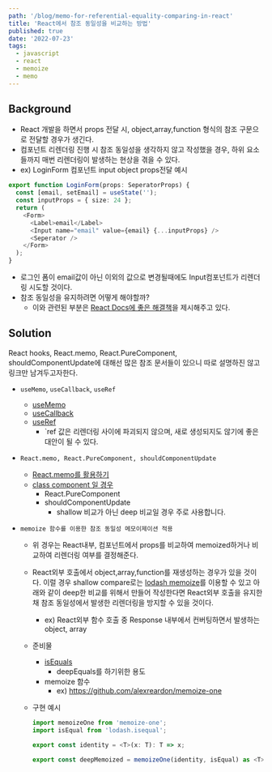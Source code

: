 ```yaml
---
path: '/blog/memo-for-referential-equality-comparing-in-react'
title: 'React에서 참조 동일성을 비교하는 방법'
published: true
date: '2022-07-23'
tags:
  - javascript
  - react
  - memoize
  - memo
---
```


## Background

- React 개발을 하면서 props 전달 시, object,array,function 형식의 참조 구문으로 전달할 경우가 생긴다.
- 컴포넌트 리렌더링 진행 시 참조 동일성을 생각하지 않고 작성했을 경우, 하위 요소들까지 매번 리렌더링이 발생하는 현상을 겪을 수 있다.
- ex) LoginForm 컴포넌트 input object props전달 예시

```ts
export function LoginForm(props: SeperatorProps) {
  const [email, setEmail] = useState('');
  const inputProps = { size: 24 };
  return (
    <Form>
      <Label>email</Label>
      <Input name="email" value={email} {...inputProps} />
      <Seperator />
    </Form>
  );
}
```

- 로그인 폼이 email값이 아닌 이외의 값으로 변경될때에도 Input컴포넌트가 리렌더링 시도할 것이다.
- 참조 동일성을 유지하려면 어떻게 해야할까?
  - 이와 관련된 부분은 [React Docs에 좋은 해결책](https://reactjs.org/docs/hooks-reference.html#usecallback)을 제시해주고 있다.

## Solution

React hooks, React.memo, React.PureComponent, shouldComponentUpdate에 대해선 많은 참조 문서들이 있으니 따로 설명하진 않고 링크만 남겨두고자한다.

- `useMemo`, `useCallback`, `useRef`
  - [useMemo](https://ko.reactjs.org/docs/hooks-reference.html#usememo)
  - [useCallback](https://ko.reactjs.org/docs/hooks-reference.html#usecallback)
  - [useRef](https://ko.reactjs.org/docs/hooks-reference.html#useref)
    - `ref 값은 리렌더링 사이에 파괴되지 않으며, 새로 생성되지도 않기에 좋은 대안이 될 수 있다.
- `React.memo, React.PureComponent, shouldComponentUpdate`

  - [React.memo를 활용하기](https://ko.reactjs.org/docs/react-api.html#reactmemo)
  - [class component 일 경우](https://ko.reactjs.org/docs/optimizing-performance.html#avoid-reconciliation)
    - React.PureComponent
    - shouldComponentUpdate
      - shallow 비교가 아닌 deep 비교일 경우 주로 사용합니다.

- `memoize 함수를 이용한 참조 동일성 메모이제이션 적용`

  - 위 경우는 React내부, 컴포넌트에서 props를 비교하여 memoized하거나 비교하여 리렌더링 여부를 결정해준다.
  - React외부 호출에서 object,array,function를 재생성하는 경우가 있을 것이다. 이럴 경우 shallow compare로는 [lodash memoize](https://lodash.com/docs/4.17.15#memoize)를 이용할 수 있고 아래와 같이 deep한 비교를 위해서 만들어 작성한다면 React외부 호출을 유지한채 참조 동일성에서 발생한 리렌더링을 방지할 수 있을 것이다.
    - ex) React외부 함수 호출 중 Response 내부에서 컨버팅하면서 발생하는 object, array
  - 준비물
    - [isEquals](https://lodash.com/docs/4.17.15#isEqual)
      - deepEquals를 하기위한 용도
    - memoize 함수
      - ex) https://github.com/alexreardon/memoize-one
  - 구현 예시

    ```ts
    import memoizeOne from 'memoize-one';
    import isEqual from 'lodash.isequal';

    export const identity = <T>(x: T): T => x;

    export const deepMemoized = memoizeOne(identity, isEqual) as <T>(x: T) => T;
    ```
